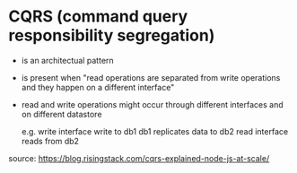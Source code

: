 # CQRS (command query responsibility segregation)

- is an architectual pattern 

- is present when "read operations are separated from write operations
  and they happen on a different interface"

- read and write operations might occur through different interfaces
  and on different datastore
  
  e.g. write interface write to db1
       db1 replicates data to db2 
       read interface reads from db2

source: https://blog.risingstack.com/cqrs-explained-node-js-at-scale/
